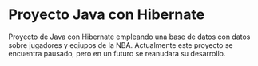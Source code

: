 # Proyecto Java con Hibernate

Proyecto de Java con Hibernate empleando una base de datos con datos sobre jugadores y eqiupos de la NBA. Actualmente este proyecto se encuentra pausado, pero en un futuro se reanudara su desarrollo.

